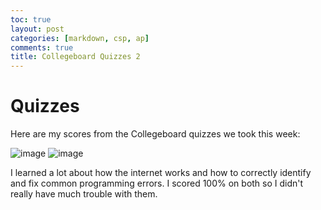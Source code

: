 ```yaml
---
toc: true
layout: post
categories: [markdown, csp, ap]
comments: true
title: Collegeboard Quizzes 2
---
```


# Quizzes

Here are my scores from the Collegeboard quizzes we took this week:

![image](https://user-images.githubusercontent.com/111910633/194924578-2327ea23-aa5c-49c2-b79c-ad2e83c910a2.png)
![image](https://user-images.githubusercontent.com/111910633/194924666-e8bfdc57-2644-4b8e-839e-e5ee2c7ed4b1.png)

I learned a lot about how the internet works and how to correctly identify and fix common programming errors. I scored 100% on both so I didn't really have much trouble with them.
